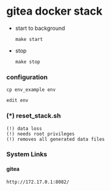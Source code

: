 # gitea docker stack


* start to background
    ```
    make start
    ```

* stop
    ```
    make stop
    ```


### configuration
```
cp env_example env
```
```
edit env
```


### (*) reset_stack.sh
    (!) data loss
    (!) needs root privileges
    (!) removes all generated data files 


### System Links

#### gitea
```
http://172.17.0.1:8082/
```
